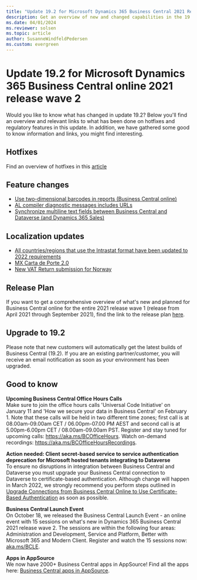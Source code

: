 ```yaml
---
title: "Update 19.2 for Microsoft Dynamics 365 Business Central 2021 Release Wave 2"
description: Get an overview of new and changed capabilities in the 19.2 update of Business Central online, which is part of 2021 release wave 2.
ms.date: 04/01/2024
ms.reviewer: solsen
ms.topic: article
author: SusanneWindfeldPedersen
ms.custom: evergreen
---
```


# Update 19.2 for Microsoft Dynamics 365 Business Central online 2021 release wave 2

Would you like to know what has changed in update 19.2? Below you'll find an overview and relevant links to what has been done on hotfixes and regulatory features in this update. In addition, we have gathered some good to know information and links, you might find interesting.

## Hotfixes

Find an overview of hotfixes in this [article](https://support.microsoft.com/help/5009178)

## Feature changes
- [Use two-dimensional barcodes in reports (Business Central online)](/dynamics365-release-plan/2021wave2/smb/dynamics365-business-central/use-two-dimensional-barcodes-reports-business-central-online)
- [AL compiler diagnostic messages includes URLs](/dynamics365-release-plan/2021wave2/smb/dynamics365-business-central/al-compiler-diagnostic-messages-includes-urls)
- [Synchronize multiline text fields between Business Central and Dataverse (and Dynamics 365 Sales)](/dynamics365-release-plan/2021wave2/smb/dynamics365-business-central/planned-features)

## Localization updates
- [All countries/regions that use the Intrastat format have been updated to 2022 requirements](/dynamics365/business-central/finance-how-setup-report-intrastat)
-  [MX Carta de Porte 2.0](/dynamics365/business-central/localfunctionality/mexico/packing-slips-transfer-orders)
- [New VAT Return submission for Norway](/dynamics365/business-central/localfunctionality/norway/norwegian-vat-reporting)

## Release Plan

If you want to get a comprehensive overview of what's new and planned for Business Central online for the entire 2021 release wave 1 (release from April 2021 through September 2021), find the link to the release plan [here](/dynamics365-release-plan/2021wave2/smb/dynamics365-business-central/planned-features).

## Upgrade to 19.2

Please note that new customers will automatically get the latest builds of Business Central (19.2). If you are an existing partner/customer, you will receive an email notification as soon as your environment has been upgraded.

## Good to know

**Upcoming Business Central Office Hours Calls**  
Make sure to join the office hours calls 'Universal Code Initiative' on January 11 and 'How we secure your data in Business Central' on February 1. Note that these calls will be held in two different time zones; first call is at 08.00am-09.00am CET / 06.00pm-07.00 PM AEST and second call is at 5.00pm-6.00pm CET / 08.00am-09.00am PST. Register and stay tuned for upcoming calls: https://aka.ms/BCOfficeHours. Watch on-demand recordings: https://aka.ms/BCOfficeHoursRecordings. 

**Action needed: Client secret-based service to service authentication deprecation for Microsoft hosted tenants integrating to Dataverse**  
To ensure no disruptions in integration between Business Central and Dataverse you must upgrade your Business Central connection to Dataverse to certificate-based authentication. 
Although change will happen in March 2022, we strongly recommend you perform steps outlined in [Upgrade Connections from Business Central Online to Use Certificate-Based Authentication](/dynamics365/business-central/admin-how-to-set-up-a-dynamics-crm-connection#upgrade-connections-from-business-central-online-to-use-certificate-based-authentication) as soon as possible.

**Business Central Launch Event**  
On October 18, we released the Business Central Launch Event - an online event with 15 sessions on what's new in Dynamics 365 Business Central 2021 release wave 2. The sessions are within the following four areas: Administration and Development, Service and Platform, Better with Microsoft 365 and Modern Client. Register and watch the 15 sessions now: [aka.ms/BCLE](https://aka.ms/BCLE).

**Apps in AppSource**  
We now have 2000+ Business Central apps in AppSource! Find all the apps here: [Business Central apps in AppSource](https://appsource.microsoft.com/en-us/marketplace/apps?page=1&product=dynamics-365-business-central).
